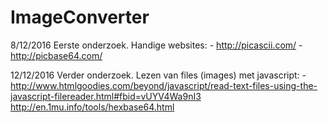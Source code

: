 # ImageConverter

8/12/2016
	Eerste onderzoek.
	Handige websites:
		- http://picascii.com/
		- http://picbase64.com/

12/12/2016
	Verder onderzoek.
	Lezen van files (images) met javascript:
		- http://www.htmlgoodies.com/beyond/javascript/read-text-files-using-the-javascript-filereader.html#fbid=vUYV4Wa9nI3
	http://en.1mu.info/tools/hexbase64.html
